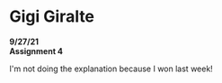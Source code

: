 # Gigi Giralte
**9/27/21** \
**Assignment 4**

I'm not doing the explanation because I won last week! 
